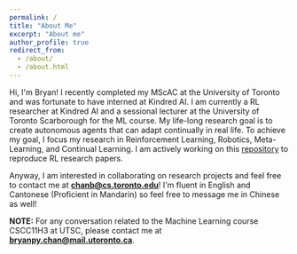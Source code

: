 ```yaml
---
permalink: /
title: "About Me"
excerpt: "About me"
author_profile: true
redirect_from: 
  - /about/
  - /about.html
---
```


Hi, I'm Bryan! I recently completed my MScAC at the University of Toronto and was fortunate to have interned at Kindred AI. I am currently a RL researcher at Kindred AI and a sessional lecturer at the University of Toronto Scarborough for the ML course. My life-long research goal is to create autonomous agents that can adapt continually in real life. To achieve my goal, I focus my research in Reinforcement Learning, Robotics, Meta-Learning, and Continual Learning. I am actively working on this [repository](https://github.com/chanb/rl_sandbox_public) to reproduce RL research papers.

Anyway, I am interested in collaborating on research projects and feel free to contact me at **chanb@cs.toronto.edu**! I'm fluent in English and Cantonese (Proficient in Mandarin) so feel free to message me in Chinese as well!

**NOTE:** For any conversation related to the Machine Learning course CSCC11H3 at UTSC, please contact me at **bryanpy.chan@mail.utoronto.ca**.
